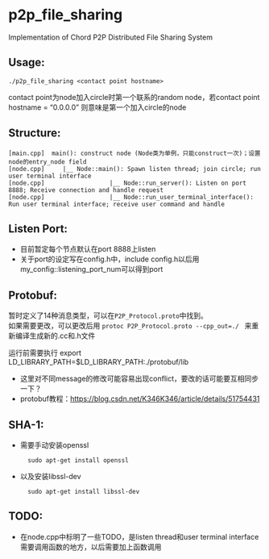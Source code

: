 # p2p_file_sharing
Implementation of Chord P2P Distributed File Sharing System

## Usage:
    ./p2p_file_sharing <contact point hostname>
contact point为node加入circle时第一个联系的random node，若contact point hostname = “0.0.0.0” 则意味是第一个加入circle的node

## Structure:  
    [main.cpp]  main(): construct node (Node类为单例，只能construct一次)；设置node的entry_node field  
    [node.cpp]     |__ Node::main(): Spawn listen thread; join circle; run user terminal interface  
    [node.cpp]                  |__ Node::run_server(): Listen on port 8888; Receive connection and handle request  
    [node.cpp]                  |__ Node::run_user_terminal_interface(): Run user terminal interface; receive user command and handle  


## Listen Port:
* 目前暂定每个节点默认在port 8888上listen
* 关于port的设定写在config.h中，include config.h以后用my_config::listening_port_num可以得到port

## Protobuf:
暂时定义了14种消息类型，可以在`P2P_Protocol.proto`中找到。  
如果需要更改，可以更改后用  `protoc P2P_Protocol.proto --cpp_out=./ `  来重新编译生成新的.cc和.h文件

运行前需要执行 export LD_LIBRARY_PATH=$LD_LIBRARY_PATH:./protobuf/lib 

* 这里对不同message的修改可能容易出现conflict，要改的话可能要互相同步一下？
* protobuf教程：https://blog.csdn.net/K346K346/article/details/51754431

## SHA-1:
* 需要手动安装openssl  

        sudo apt-get install openssl
* 以及安装libssl-dev  

        sudo apt-get install libssl-dev

## TODO: 
* 在node.cpp中标明了一些TODO，是listen thread和user terminal interface需要调用函数的地方，以后需要加上函数调用
